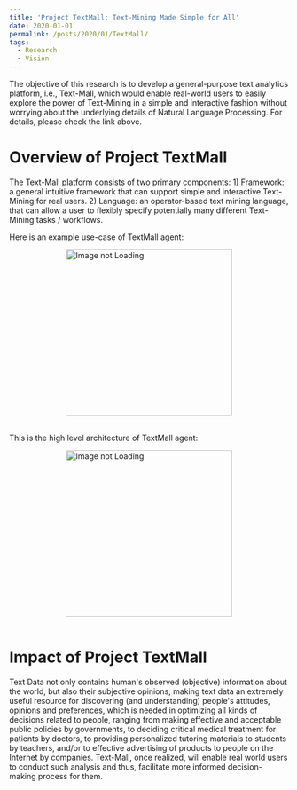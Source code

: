 ```yaml
---
title: 'Project TextMall: Text-Mining Made Simple for All'
date: 2020-01-01
permalink: /posts/2020/01/TextMall/
tags:
  - Research
  - Vision
---
```


The objective of this research is to develop a general-purpose text analytics platform, i.e., Text-Mall, which would enable real-world users to easily explore the power of Text-Mining in a simple and interactive fashion without worrying about the underlying details of Natural Language Processing. For details, please check the link above.



Overview of Project TextMall
======
The Text-Mall platform consists of two primary components: 1) Framework: a general intuitive framework that can support simple and interactive Text-Mining for real users. 2) Language: an operator-based text mining language, that can allow a user to flexibly specify potentially many different Text-Mining tasks / workflows.

Here is an example use-case of TextMall agent:

<div style='display: flex; justify-content: center;'><img src='https://karmake2.github.io/images/TextMall.png' alt='Image not Loading' style='height:300px;' align='middle'></div><br>


This is the high level architecture of TextMall agent:
<div style='display: flex; justify-content: center;'><img src='https://karmake2.github.io/files/Publications/2018/SOFSAT.png' alt='Image not Loading' style='height:300px;' align='middle'></div><br>



Impact of Project TextMall
======
Text Data not only contains human's observed (objective) information about the world, but also their subjective opinions, making text data an extremely useful resource for discovering (and understanding) people's attitudes, opinions and preferences, which is needed in optimizing all kinds of decisions related to people, ranging from making effective and acceptable public policies by governments, to deciding critical medical treatment for patients by doctors, to providing personalized tutoring materials to students by teachers, and/or to effective advertising of products to people on the Internet by companies. Text-Mall, once realized, will enable real world users to conduct such analysis and thus, facilitate more informed decision-making process for them.
